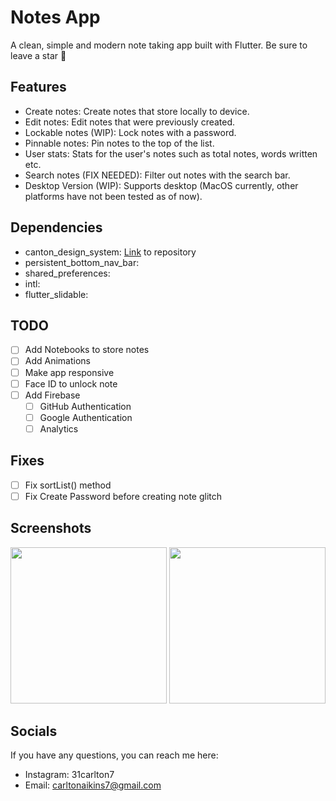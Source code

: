 # Notes App

A clean, simple and modern note taking app built with Flutter. Be sure to leave a star 🌟

## Features

- Create notes: Create notes that store locally to device.
- Edit notes: Edit notes that were previously created.
- Lockable notes (WIP): Lock notes with a password.
- Pinnable notes: Pin notes to the top of the list.
- User stats: Stats for the user's notes such as total notes, words written etc.
- Search notes (FIX NEEDED): Filter out notes with the search bar.
- Desktop Version (WIP): Supports desktop (MacOS currently, other platforms have not been tested as of now).


## Dependencies

- canton_design_system: [Link](https://github.com/31Carlton7/canton_design_system) to repository
- persistent_bottom_nav_bar:
- shared_preferences:
- intl:
- flutter_slidable:

## TODO

- [ ] Add Notebooks to store notes
- [ ] Add Animations
- [ ] Make app responsive
- [ ] Face ID to unlock note
- [ ] Add Firebase
  - [ ] GitHub Authentication
  - [ ] Google Authentication
  - [ ] Analytics

## Fixes
- [ ] Fix sortList() method
- [ ] Fix Create Password before creating note glitch

## Screenshots
<div>
  <img width="250" src="https://user-images.githubusercontent.com/76491344/117906479-fdf3ee00-b2a2-11eb-8dfe-ca60a12a2076.png"> </img>
  <img width="250" src="https://user-images.githubusercontent.com/76491344/117906586-3398d700-b2a3-11eb-9a8c-1b6ff4a49fdf.png"> </img> 
</div>


## Socials

If you have any questions, you can reach me here:

- Instagram: 31carlton7
- Email: carltonaikins7@gmail.com
